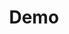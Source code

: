 ---
title: Demo
emoji:  
colorFrom: purple
colorTo: red
sdk: gradio
sdk_version: 4.27
app_file: app.py
pinned: false
---